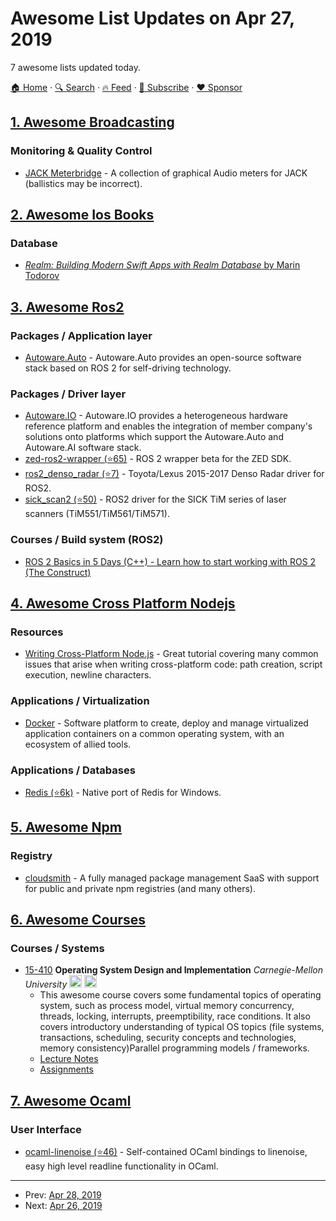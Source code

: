 # Awesome List Updates on Apr 27, 2019

7 awesome lists updated today.

[🏠 Home](/README.md) · [🔍 Search](https://www.trackawesomelist.com/search/) · [🔥 Feed](https://www.trackawesomelist.com/rss.xml) · [📮 Subscribe](https://trackawesomelist.us17.list-manage.com/subscribe?u=d2f0117aa829c83a63ec63c2f&id=36a103854c) · [❤️  Sponsor](https://github.com/sponsors/theowenyoung)



## [1. Awesome Broadcasting](/content/ebu/awesome-broadcasting/README.md)

### Monitoring & Quality Control

*   [JACK Meterbridge](http://plugin.org.uk/meterbridge/) - A collection of graphical Audio meters for JACK (ballistics may be incorrect).

## [2. Awesome Ios Books](/content/bystritskiy/awesome-ios-books/README.md)

### Database

*   [*Realm: Building Modern Swift Apps with Realm Database* by Marin Todorov](https://store.raywenderlich.com/products/realm-building-modern-swift-apps-with-realm-database)

## [3. Awesome Ros2](/content/fkromer/awesome-ros2/README.md)

### Packages / Application layer

*   [Autoware.Auto](https://www.autoware.auto/) - Autoware.Auto provides an open-source software stack based on ROS 2 for self-driving technology.

### Packages / Driver layer

*   [Autoware.IO](https://www.autoware.io/) - Autoware.IO provides a heterogeneous hardware reference platform and enables the integration of member company's solutions onto platforms which support the Autoware.Auto and Autoware.AI software stack.
*   [zed-ros2-wrapper (⭐65)](https://github.com/stereolabs/zed-ros2-wrapper) - ROS 2 wrapper beta for the ZED SDK.
*   [ros2\_denso\_radar (⭐7)](https://github.com/klintan/ros2_denso_radar) - Toyota/Lexus 2015-2017 Denso Radar driver for ROS2.
*   [sick\_scan2 (⭐50)](https://github.com/SICKAG/sick_scan2) - ROS2 driver for the SICK TiM series of laser scanners (TiM551/TiM561/TiM571).

### Courses / Build system (ROS2)

*   [ROS 2 Basics in 5 Days (C++) - Learn how to start working with ROS 2 (The Construct)](http://www.theconstructsim.com/construct-learn-develop-robots-using-ros/robotigniteacademy_learnros/ros-courses-library/ros2-basics-course/)

## [4. Awesome Cross Platform Nodejs](/content/bcoe/awesome-cross-platform-nodejs/README.md)

### Resources

*   [Writing Cross-Platform Node.js](http://shapeshed.com/writing-cross-platform-node/) - Great tutorial covering many common issues that arise when writing cross-platform code: path creation, script execution, newline characters.

### Applications / Virtualization

*   [Docker](https://www.docker.com/) - Software platform to create, deploy and manage virtualized application containers on a common operating system, with an ecosystem of allied tools.

### Applications / Databases

*   [Redis (⭐6k)](https://github.com/tporadowski/redis) - Native port of Redis for Windows.

## [5. Awesome Npm](/content/sindresorhus/awesome-npm/README.md)

### Registry

*   [cloudsmith](https://cloudsmith.io/l/npm-registry/) - A fully managed package management SaaS with support for public and private npm registries (and many others).

## [6. Awesome Courses](/content/prakhar1989/awesome-courses/README.md)

### Courses / Systems

*   [15-410](https://www.cs.cmu.edu/\~410/) **Operating System Design and Implementation** *Carnegie-Mellon University*  <img src="https://assets-cdn.github.com/images/icons/emoji/unicode/1f4dd.png" width="20" height="20" alt="Lecture Notes" title="Lecture Notes" /> <img src="https://assets-cdn.github.com/images/icons/emoji/unicode/1f4bb.png" width="20" height="20" alt="Assignments" title="Assignments" />
    *   This awesome course covers some fundamental topics of operating system, such as process model, virtual memory concurrency, threads, locking, interrupts, preemptibility, race conditions. It also covers introductory understanding of typical OS topics (file systems, transactions, scheduling, security concepts and technologies, memory consistency)Parallel programming models / frameworks.
    *   [Lecture Notes](https://www.cs.cmu.edu/\~410/lecture.html)
    *   [Assignments](https://www.cs.cmu.edu/\~410/p1/proj1.html)

## [7. Awesome Ocaml](/content/ocaml-community/awesome-ocaml/README.md)

### User Interface

*   [ocaml-linenoise (⭐46)](https://github.com/ocaml-community/ocaml-linenoise) - Self-contained OCaml bindings to linenoise, easy high level readline functionality in OCaml.

---

- Prev: [Apr 28, 2019](/content/2019/04/28/README.md)
- Next: [Apr 26, 2019](/content/2019/04/26/README.md)